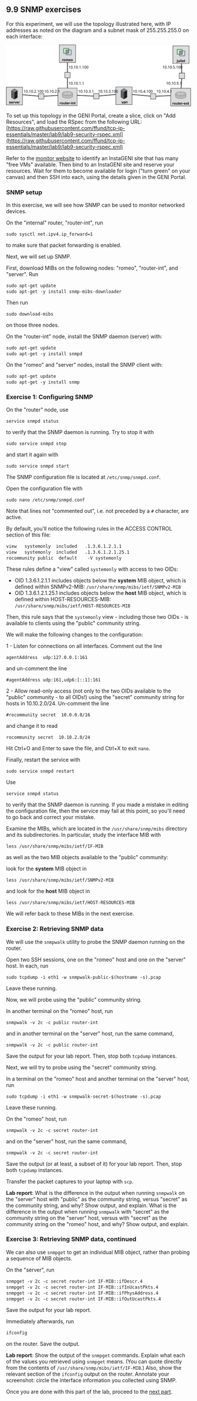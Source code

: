 ## 9.9 SNMP exercises

For this experiment, we will use the topology illustrated here, with IP addresses as noted on the diagram and a subnet mask of 255.255.255.0 on each interface:


![Network topology](security-topology.svg)

To set up this topology in the GENI Portal, create a slice, click on "Add Resources", and load the RSpec from the following URL: [https://raw.githubusercontent.com/ffund/tcp-ip-essentials/master/lab9/lab9-security-rspec.xml](https://raw.githubusercontent.com/ffund/tcp-ip-essentials/master/lab9/lab9-security-rspec.xml)

Refer to the [monitor website](https://fedmon.fed4fire.eu/overview/instageni) to identify an InstaGENI site that has many "free VMs" available.  Then bind to an InstaGENI site and reserve your resources. Wait for them to become available for login ("turn green" on your canvas) and then SSH into each, using the details given in the GENI Portal.


### SNMP setup

In this exercise, we will see how SNMP can be used to monitor networked devices.

On the "internal" router, "router-int", run

```
sudo sysctl net.ipv4.ip_forward=1
```

to make sure that packet forwarding is enabled.

Next, we will set up SNMP. 

First, download MIBs on the following nodes: "romeo", "router-int", and "server". Run

```
sudo apt-get update
sudo apt-get -y install snmp-mibs-downloader
```

Then run

```
sudo download-mibs
```

on those three nodes.

On the "router-int" node, install the SNMP daemon (server) with:

```
sudo apt-get update
sudo apt-get -y install snmpd
```

On the "romeo" and "server" nodes, install the SNMP client with:

```
sudo apt-get update
sudo apt-get -y install snmp
```



### Exercise 1: Configuring SNMP

On the "router" node, use

```
service snmpd status
```

to verify that the SNMP daemon is running. Try to stop it with

```
sudo service snmpd stop
```

and start it again with

```
sudo service snmpd start
```

The SNMP configuration file is located at `/etc/snmp/snmpd.conf`.  

Open the configuration file with

```
sudo nano /etc/snmp/snmpd.conf
```

Note that lines not "commented out", i.e. not preceded by a `#` character, are active.

By default, you'll notice the following rules in the ACCESS CONTROL section of this file:

```
view   systemonly  included   .1.3.6.1.2.1.1
view   systemonly  included   .1.3.6.1.2.1.25.1
rocommunity public  default    -V systemonly
```

These rules define a "view" called `systemonly` with access to two OIDs:

* OID 1.3.6.1.2.1.1 includes objects below the **system** MIB object, which is defined within SNMPv2-MIB: `/usr/share/snmp/mibs/ietf/SNMPv2-MIB`
* OID 1.3.6.1.2.1.25.1 includes objects below the **host** MIB object, which is defined within  HOST-RESOURCES-MIB: `/usr/share/snmp/mibs/ietf/HOST-RESOURCES-MIB`

Then, this rule says that the `systemonly` view - including those two OIDs - is available to clients using the "public" community string. 

We will make the following changes to the configuration:

1 - Listen for connections on all interfaces. Comment out the line 

```
agentAddress  udp:127.0.0.1:161
```

and un-comment the line

```
#agentAddress udp:161,udp6:[::1]:161
```

2 - Allow read-only access (not only to the two OIDs available to the "public" community - to all OIDs!) using the "secret" community string for hosts in 10.10.2.0/24. Un-comment the line

```
#rocommunity secret  10.0.0.0/16
```

and change it to read

```
rocommunity secret  10.10.2.0/24
```

Hit Ctrl+O and Enter to save the file, and Ctrl+X to exit `nano`.

Finally, restart the service with


```
sudo service snmpd restart
```

Use

```
service snmpd status
```

to verify that the SNMP daemon is running. If you made a mistake in editing the configuration file, then the service may fail at this point, so you'll need to go back and correct your mistake.

Examine the MIBs, which are located in the `/usr/share/snmp/mibs` directory and its subdirectories. In particular, study the interface MIB with

```
less /usr/share/snmp/mibs/ietf/IF-MIB
```

as well as the two MIB objects available to the "public" community: 

look for the **system** MIB object in 

```
less /usr/share/snmp/mibs/ietf/SNMPv2-MIB
```

and look for the **host** MIB object in 

```
less /usr/share/snmp/mibs/ietf/HOST-RESOURCES-MIB
```

We will refer back to these MIBs in the next exercise.

### Exercise 2: Retrieving SNMP data

We will use the `snmpwalk` utility to probe the SNMP daemon running on the router.

Open two SSH sessions, one on the "romeo" host and one on the "server" host. In each, run

```
sudo tcpdump -i eth1 -w snmpwalk-public-$(hostname -s).pcap
```

Leave these running.

Now, we will probe using the "public" community string.

In another terminal on the "romeo" host, run

```
snmpwalk -v 2c -c public router-int
```

and in another terminal on the "server" host, run the same command, 

```
snmpwalk -v 2c -c public router-int
```

Save the output for your lab report. Then, stop both `tcpdump` instances.

Next, we will try to probe using the "secret" community string. 

In a terminal on the "romeo" host and another terminal on the "server" host, run

```
sudo tcpdump -i eth1 -w snmpwalk-secret-$(hostname -s).pcap
```

Leave these running.

On the "romeo" host, run

```
snmpwalk -v 2c -c secret router-int
```

and on the "server" host, run the same command, 

```
snmpwalk -v 2c -c secret router-int 
```

Save the output (or at least, a subset of it) for your lab report. Then, stop both `tcpdump` instances.

Transfer the packet captures to your laptop with `scp`.

**Lab report**: What is the difference in the output when running `snmpwalk` on the "server" host with "public" as the community string, versus "secret" as the community string, and why? Show output, and explain. What is the difference in the output when running  `snmpwalk` with "secret" as the community string on the "server" host, versus with "secret" as the community string on the "romeo" host, and why? Show output, and explain. 


### Exercise 3: Retrieving SNMP data, continued


We can also use `snmpget` to get an individual MIB object, rather than probing a sequence of MIB objects.

On the "server", run

```
snmpget -v 2c -c secret router-int IF-MIB::ifDescr.4
snmpget -v 2c -c secret router-int IF-MIB::ifInUcastPkts.4
snmpget -v 2c -c secret router-int IF-MIB::ifPhysAddress.4
snmpget -v 2c -c secret router-int IF-MIB::ifOutUcastPkts.4
```

Save the output for your lab report.

Immediately afterwards, run

```
ifconfig
```

on the router. Save the output.

**Lab report**: Show the output of the `snmpget` commands. Explain what each of the values you retrieved using `snmpget` means. (You can quote directly from the contents of `/usr/share/snmp/mibs/ietf/IF-MIB`.) Also, show the relevant section of the `ifconfig` output on the router. Annotate your screenshot: circle the interface information you collected using SNMP.


Once you are done with this part of the lab, proceed to the [next part](el5373-lab9-910.md).

